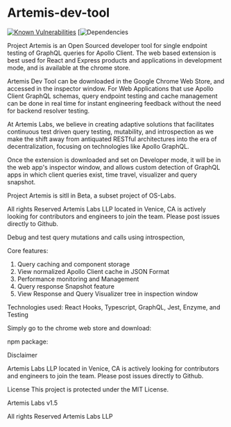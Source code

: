 # Artemis-dev-tool
[![Known Vulnerabilities](https://snyk.io/test/github/ArtemisLabsLLP/Artemis-dev-tool/badge.svg?targetFile=package.json)](https://snyk.io/test/github/ArtemisLabsLLP/Artemis-dev-tool?targetFile=package.json) [![Dependencies](https://david-dm.org/ArtemisLabsLLP/Artemis-dev-tool.svg)

Project Artemis is an Open Sourced developer tool for single endpoint testing of GraphQL queries for Apollo Client. The web based extension is best used for React and Express products and applications in development mode, and is available at the chrome store. 

Artemis Dev Tool can be downloaded in the Google Chrome Web Store, and accessed in the inspector window. For Web Applications that use Apollo Client GraphQL schemas, query endpoint testing and cache management can be done in real time for instant engineering feedback without the need for backend resolver testing.

At Artemis Labs, we believe in creating adaptive solutions that facilitates continuous test driven query testing, mutability, and introspection as we make the shift away from antiquated RESTful architectures into the era of decentralization, focusing on technologies like Apollo GraphQL. 

Once the extension is downloaded and set on Developer mode, it will be in the web app's inspector window, and allows custom detection of GraphQL apps in which client queries exist, time travel, visualizer and query snapshot. 


Project Artemis is sitll in Beta, a subset project of OS-Labs.


All rights Reserved Artemis Labs LLP located in Venice, CA is actively looking for contributors and engineers to join the team. Please post issues directly to Github. 

Debug and test query mutations and calls using introspection, 

Core features:
1. Query caching and component storage
2. View normalized Apollo Client cache in JSON Format
3. Performance monitoring and Management
4. Query response Snapshot feature
5. View Response and Query Visualizer tree in inspection window

Technologies used: 
React Hooks, Typescript, GraphQL, 
Jest, Enzyme, and Testing


Simply go to the chrome web store and download:


npm package: 



Disclaimer


Artemis Labs LLP located in Venice, CA is actively looking for contributors and engineers to join the team. Please post issues directly to Github. 




License
This project is protected under the MIT License.

Artemis Labs v1.5


All rights Reserved Artemis Labs LLP 
